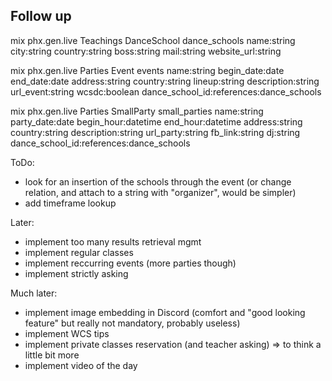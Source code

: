 Follow up
----------

mix phx.gen.live Teachings DanceSchool dance_schools name:string city:string country:string boss:string mail:string website_url:string

mix phx.gen.live Parties Event events name:string begin_date:date end_date:date address:string country:string lineup:string description:string url_event:string wcsdc:boolean dance_school_id:references:dance_schools

mix phx.gen.live Parties SmallParty small_parties name:string party_date:date begin_hour:datetime end_hour:datetime address:string country:string description:string url_party:string fb_link:string dj:string dance_school_id:references:dance_schools

ToDo: 
- look for an insertion of the schools through the event (or change relation, and attach to a string with "organizer", would be simpler)
- add timeframe lookup

Later: 
- implement too many results retrieval mgmt
- implement regular classes
- implement reccurring events (more parties though)
- implement strictly asking

Much later:
- implement image embedding in Discord (comfort and "good looking feature" but really not mandatory, probably useless)
- implement WCS tips
- implement private classes reservation (and teacher asking) => to think a little bit more
- implement video of the day
